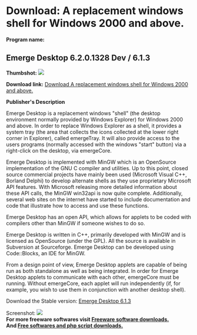 # Download: A replacement windows shell for Windows 2000 and above.

**Program name:**

## Emerge Desktop 6.2.0.1328 Dev / 6.1.3

  
**Thumbshot:** ![](http://www.freewarefiles.com/screenshot/emergedesktop_md.jpg)   
  
**Download link:** [Download A replacement windows shell for Windows 2000 and above.](http://freesoftwares.boysofts.com/Emerge-Desktop_program_47273.html)  
  


**Publisher's Description**  
  


Emerge Desktop is a replacement windows "shell" (the desktop environment normally provided by Windows Explorer) for Windows 2000 and above. In order to replace Windows Explorer as a shell, it provides a system tray (the area that collects the icons collected at the lower right corner in Explorer), called emergeTray. It will also provide access to the users programs (normally accessed with the windows "start" button) via a right-click on the desktop, via emergeCore. 

Emerge Desktop is implemented with MinGW which is an OpenSource implementation of the GNU C compiler and utilities. Up to this point, closed source commercial projects have mainly been used (Microsoft Visual C++, Borland Delphi) to develop alternate shells as they use proprietary Microsoft API features. With Microsoft releasing more detailed information about these API calls, the MinGW win32api is now quite complete. Additionally, several web sites on the internet have started to include documentation and code that illustrate how to access and use these functions.

Emerge Desktop has an open API, which allows for applets to be coded with compilers other than MinGW if someone wishes to do so.

Emerge Desktop is written in C++, primarily developed with MinGW and is licensed as OpenSource (under the GPL). All the source is available in Subversion at Sourceforge. Emerge Desktop can be developed using Code::Blocks, an IDE for MinGW.

From a design point of view, Emerge Desktop applets are capable of being run as both standalone as well as being integrated. In order for Emerge Desktop applets to communicate with each other, emergeCore must be running. Without emergeCore, each applet will run independently (if, for example, you wish to use them in conjunction with another desktop shell).

Download the Stable version: [Emerge Desktop 6.1.3](http://iweb.dl.sourceforge.net/project/emerge/Release%206.1/6.1.3/EmergeDesktop-6.1.3.exe)

  
  
Screenshot: ![](http://www.freewarefiles.com/screenshot/emergedesktop.jpg)   
**For more freeware softwares visit [Freeware software downloads.](http://freesoftwares.boysofts.com/)**   
**And [Free softwares and php script downloads.](http://www.boysofts.com/)**
